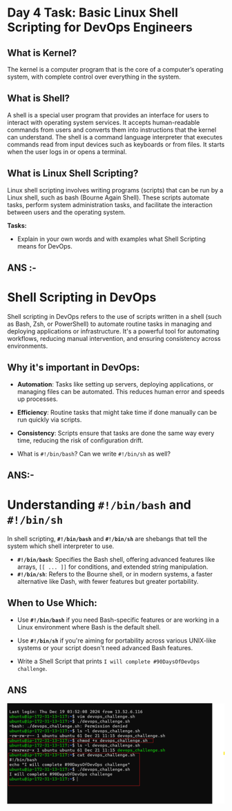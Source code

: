 # Day 4 Task: Basic Linux Shell Scripting for DevOps Engineers

## What is Kernel?

The kernel is a computer program that is the core of a computer’s operating system, with complete control over everything in the system.

## What is Shell?

A shell is a special user program that provides an interface for users to interact with operating system services. It accepts human-readable commands from users and converts them into instructions that the kernel can understand. The shell is a command language interpreter that executes commands read from input devices such as keyboards or from files. It starts when the user logs in or opens a terminal.

## What is Linux Shell Scripting?

Linux shell scripting involves writing programs (scripts) that can be run by a Linux shell, such as bash (Bourne Again Shell). These scripts automate tasks, perform system administration tasks, and facilitate the interaction between users and the operating system.

**Tasks:**
- Explain in your own words and with examples what Shell Scripting means for DevOps.
## ANS :- 
# Shell Scripting in DevOps

Shell scripting in DevOps refers to the use of scripts written in a shell (such as Bash, Zsh, or PowerShell) to automate routine tasks in managing and deploying applications or infrastructure. It's a powerful tool for automating workflows, reducing manual intervention, and ensuring consistency across environments.

## Why it's important in DevOps:
- **Automation**: Tasks like setting up servers, deploying applications, or managing files can be automated. This reduces human error and speeds up processes.
- **Efficiency**: Routine tasks that might take time if done manually can be run quickly via scripts.
- **Consistency**: Scripts ensure that tasks are done the same way every time, reducing the risk of configuration drift.

- What is `#!/bin/bash`? Can we write `#!/bin/sh` as well?
## ANS:- 
# Understanding `#!/bin/bash` and `#!/bin/sh`

In shell scripting, **`#!/bin/bash`** and **`#!/bin/sh`** are shebangs that tell the system which shell interpreter to use.

- **`#!/bin/bash`**: Specifies the Bash shell, offering advanced features like arrays, `[[ ... ]]` for conditions, and extended string manipulation.
- **`#!/bin/sh`**: Refers to the Bourne shell, or in modern systems, a faster alternative like Dash, with fewer features but greater portability.

## When to Use Which:
- Use **`#!/bin/bash`** if you need Bash-specific features or are working in a Linux environment where Bash is the default shell.
- Use **`#!/bin/sh`** if you're aiming for portability across various UNIX-like systems or your script doesn't need advanced Bash features.

- Write a Shell Script that prints `I will complete #90DaysOfDevOps challenge`.
## ANS 
![Image](Day04/image/task01.png)




